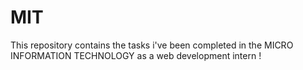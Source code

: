 # MIT
This repository contains the tasks i've been completed in the MICRO INFORMATION TECHNOLOGY  as a web development intern !

